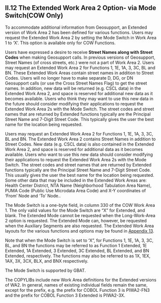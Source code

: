 <h2>II.12 The Extended Work Area 2 Option- via Mode Switch(COW Only)</h2>

To accommodate additional information from Geosupport, an Extended version of Work Area 2 has been defined for various functions.  Users may request the Extended Work Area 2 by setting the Mode Switch in Work Area 1 to ‘X’.  This option is available only for COW Functions.

Users have expressed a desire to receive <b>Street Names along with Street Codes</b> when making Geosupport calls. In previous versions of Geosupport, Street Names (of cross streets, etc.) were not a part of Work Area 2. Users may request an Extended Work Area 2 for Functions 1, 1E, 1A, 3, 3C, BL and BN. These Extended Work Areas contain street names in addition to Street Codes. Users will no longer have to make separate D, DG, or DN Geosupport calls (or use the Cross Street Names Flag) to get the street names. In addition, new data will be returned (e.g. CSCL data) in the Extended Work Area 2, and space is reserved for additional new data as it becomes available. Users who think they may want to use this new data in the future should consider modifying their applications to request the Extended Work Area 2s with the Mode Switch.  The street codes and street names that are returned by Extended functions typically are the Principal Street Name and 7-Digit Street Code.  This typically gives the user the best name for the location being requested.

 Users may request an Extended Work Area 2 for Functions 1, 1E, 1A, 3, 3C, BL and BN. The Extended Work Area 2 contains Street Names in addition to Street Codes. New data (e.g. CSCL data) is also contained in the Extended Work Area 2, and space is reserved for additional data as it becomes available. Users who want to use this new data should consider modifying their applications to request the Extended Work Area 2s with the Mode Switch.  The street codes and street names that are returned by Extended functions typically are the Principal Street Name and 7-Digit Street Code.  This usually gives the user the best name for the location being requested.  Some other data that may be included in the Extended Work Areas are:  Health Center District, NTA Name (Neighborhood Tabulation Area Name), PUMA Code (Public Use Microdata Area Code) and X-Y coordinates of ‘From’ Node and ‘To’ Node..

The Mode Switch is a one-byte field, in column 330 of the COW Work Area 1. The only valid values for the Mode Switch are “X” for Extended, and blank.  The Extended Mode cannot be requested when the Long-Work-Area 2 option is requested.  The Extended Mode can, however, be requested when the Auxiliary Segments are also requested.  The Extended Work Area layouts for the various functions and options may be found in [Appendix 13](/appendices/appendix13/).

Note that when the Mode Switch is set to ‘X”, for Functions 1, 1E, 1A, 3, 3C, BL, and BN the functions may be referred to as Function 1 Extended, 1E Extended, 1A Extended, 3 Extended, 3C Extended, BL Extended, and BN Extended, respectively.  The functions may also be referred to as 1X, 1EX, 1AX, 3X, 3CX, BLX, and BNX respectively.

The Mode Switch is supported by GBAT.

The COPYLIBs include new Work Area definitions for the Extended versions of WA2.  In general, names of existing individual fields remain the same, except for the prefix, e.g. the prefix for COBOL Function 3 is PIWA2-FN3 and the prefix for COBOL Function 3 Extended is PIWA2-3X.
